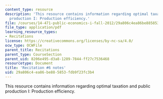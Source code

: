 ```yaml
---
content_type: resource
description: 'This resource contains information regarding optimal taxation and public
  production I: Production efficiency.'
file: /courses/14-471-public-economics-i-fall-2012/29a806c4ea86be885853fdb9f23fc3b4_MIT14_471F12_recnotes6.pdf
file_type: application/pdf
learning_resource_types:
- Recitations
license: https://creativecommons.org/licenses/by-nc-sa/4.0/
ocw_type: OCWFile
parent_title: Recitations
parent_type: CourseSection
parent_uid: 8206e495-d3a8-1289-7844-ff27c7536468
resourcetype: Document
title: 'Recitation #6 notes'
uid: 29a806c4-ea86-be88-5853-fdb9f23fc3b4
---
```

This resource contains information regarding optimal taxation and public production I: Production efficiency.